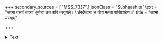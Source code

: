 +++
secondary_sources = [ "MSS_7327",]
jsonClass = "Subhaashita"
text = "ऊष्मा यस्यां धात्र्यां धूमो वा तत्र वारि नरयुगले।  \nनिर्देष्टव्या च शिरा महता वारिप्रवाहेण॥"
title = "ऊष्मा यस्याम्"

+++

<details><summary>Text</summary>

ऊष्मा यस्यां धात्र्यां धूमो वा तत्र वारि नरयुगले।  
निर्देष्टव्या च शिरा महता वारिप्रवाहेण॥
</details>
